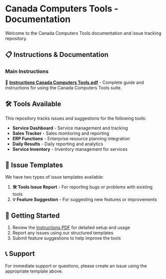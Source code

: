 # Canada Computers Tools - Documentation

Welcome to the Canada Computers Tools documentation and issue tracking repository.

## 📋 Instructions & Documentation

### Main Instructions
📄 **[Instructions Canada Computers Tools.pdf](Instructions-Canada-Computers-Tools.pdf)** - Complete guide and instructions for using the Canada Computers Tools suite.

## 🛠 Tools Available

This repository tracks issues and suggestions for the following tools:

- **Service Dashboard** - Service management and tracking
- **Sales Tracker** - Sales monitoring and reporting  
- **ERP Functions** - Enterprise resource planning integration
- **Daily Results** - Daily reporting and analytics
- **Service Inventory** - Inventory management for services

## 📝 Issue Templates

We have two types of issue templates available:

1. **🛠 Tools Issue Report** - For reporting bugs or problems with existing tools
2. **💡 Feature Suggestion** - For suggesting new features or improvements

## 🚀 Getting Started

1. Review the [Instructions PDF](Instructions-Canada-Computers-Tools.pdf) for detailed setup and usage
2. Report any issues using our structured templates
3. Submit feature suggestions to help improve the tools

## 📞 Support

For immediate support or questions, please create an issue using the appropriate template above.
